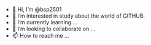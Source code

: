 - 👋 Hi, I’m @bsp2501
- 👀 I’m interested in study about the world of  GITHUB.
- 🌱 I’m currently learning ...
- 💞️ I’m looking to collaborate on ...
- 📫 How to reach me ...

<!---
bsp2501/bsp2501 is a ✨ special ✨ repository because its `README.md` (this file) appears on your GitHub profile.
You can click the Preview link to take a look at your changes.
--->
